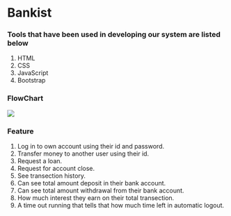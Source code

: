 # Bankist

<h3>Tools that have been used in developing our system are listed below</h3>
<ol>
  <li>HTML</li>
  <li>CSS</li>
  <li>JavaScript</li>
  <li>Bootstrap</li>
</ol>

<h3>FlowChart</h3>
<img src="(https://github.com/abhirajksingh/Bankist/assets/81940468/bf3e3d9b-72cc-49a9-bec8-d042af017858)"/>

<h3>Feature</h3>
<ol>
  <li>Log in to own account using their id and password.</li>
  <li>Transfer money to another user using their id.</li>
  <li>Request a loan.</li>
  <li>Request for account close.</li>
  <li>See transection history.</li>
  <li>Can see total amount deposit in their bank account.</li>
  <li>Can see total amount withdrawal from their bank account.</li>
  <li>How much interest they earn on their total transection.</li>
  <li>A time out running that tells that how much time left in automatic logout.</li>
</ol>

